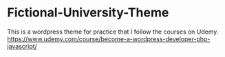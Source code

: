 # Fictional-University-Theme

This is a wordpress theme for practice that I follow the courses on Udemy.
https://www.udemy.com/course/become-a-wordpress-developer-php-javascript/
